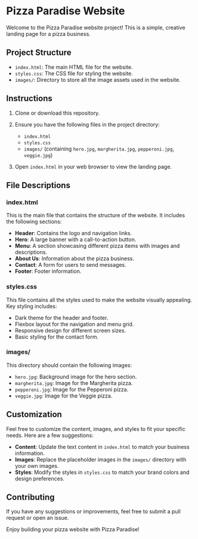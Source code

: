 # Pizza Paradise Website

Welcome to the Pizza Paradise website project! This is a simple, creative landing page for a pizza business.

## Project Structure

- `index.html`: The main HTML file for the website.
- `styles.css`: The CSS file for styling the website.
- `images/`: Directory to store all the image assets used in the website.

## Instructions

1. Clone or download this repository.
2. Ensure you have the following files in the project directory:
    - `index.html`
    - `styles.css`
    - `images/` (containing `hero.jpg`, `margherita.jpg`, `pepperoni.jpg`, `veggie.jpg`)

3. Open `index.html` in your web browser to view the landing page.

## File Descriptions

### index.html
This is the main file that contains the structure of the website. It includes the following sections:
- **Header**: Contains the logo and navigation links.
- **Hero**: A large banner with a call-to-action button.
- **Menu**: A section showcasing different pizza items with images and descriptions.
- **About Us**: Information about the pizza business.
- **Contact**: A form for users to send messages.
- **Footer**: Footer information.

### styles.css
This file contains all the styles used to make the website visually appealing. Key styling includes:
- Dark theme for the header and footer.
- Flexbox layout for the navigation and menu grid.
- Responsive design for different screen sizes.
- Basic styling for the contact form.

### images/
This directory should contain the following images:
- `hero.jpg`: Background image for the hero section.
- `margherita.jpg`: Image for the Margherita pizza.
- `pepperoni.jpg`: Image for the Pepperoni pizza.
- `veggie.jpg`: Image for the Veggie pizza.

## Customization

Feel free to customize the content, images, and styles to fit your specific needs. Here are a few suggestions:
- **Content**: Update the text content in `index.html` to match your business information.
- **Images**: Replace the placeholder images in the `images/` directory with your own images.
- **Styles**: Modify the styles in `styles.css` to match your brand colors and design preferences.

## Contributing

If you have any suggestions or improvements, feel free to submit a pull request or open an issue.


Enjoy building your pizza website with Pizza Paradise!
